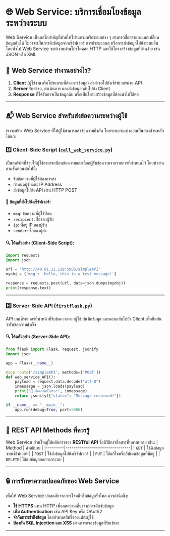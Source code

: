 
# 🌐 Web Service: บริการเชื่อมโยงข้อมูลระหว่างระบบ

Web Service เป็นกลไกสำคัญที่ช่วยให้โปรแกรมหรือระบบต่าง ๆ สามารถสื่อสารและแลกเปลี่ยนข้อมูลกันได้ ไม่ว่าจะเป็นการดึงข้อมูลจากเซิร์ฟเวอร์ การประมวลผล หรือการส่งข้อมูลไปยังระบบอื่น โดยทั่วไป Web Service จะทำงานผ่านโปรโตคอล HTTP และใช้โครงสร้างข้อมูลที่อ่านง่าย เช่น JSON หรือ XML

## 🚀 Web Service ทำงานอย่างไร?
1. **Client** (ผู้ใช้งานหรือโปรแกรมที่ต้องการข้อมูล) ส่งคำขอไปยังเซิร์ฟเวอร์ผ่าน API
2. **Server** รับคำขอ, ดำเนินการ และส่งข้อมูลกลับไปยัง Client
3. **Response** ที่ได้รับอาจเป็นข้อมูลดิบ หรือเป็นโครงสร้างข้อมูลที่ต้องนำไปใช้ต่อ

---

## 📬 Web Service สำหรับส่งข้อความระหว่างผู้ใช้
เราจะสร้าง Web Service ที่ให้ผู้ใช้สามารถส่งข้อความถึงกัน โดยระบบจะแบ่งออกเป็นสองส่วนหลัก ได้แก่:

### 1️⃣ **Client-Side Script** ([`call_web_service.py`](https://github.com/Ratchanontt/AIPrototype24/blob/main/call_web_service.py))
เป็นสคริปต์ที่ช่วยให้ผู้ใช้สามารถป้อนข้อความและเลือกผู้รับข้อความจากรายการที่กำหนดไว้ โดยทำงานตามขั้นตอนต่อไปนี้:
- รับข้อความที่ผู้ใช้ต้องการส่ง
- กำหนดผู้รับและ IP Address
- ส่งข้อมูลไปยัง API ผ่าน HTTP POST

#### 📌 ข้อมูลที่ส่งไปยังเซิร์ฟเวอร์:
- `msg`: ข้อความที่ผู้ใช้ป้อน
- `recipient`: ชื่อของผู้รับ
- `ip`: ที่อยู่ IP ของผู้รับ
- `sender`: ชื่อของผู้ส่ง

#### 🔍 โค้ดตัวอย่าง (Client-Side Script):
```python
import requests
import json

url = 'http://40.81.22.119:5006/simpleAPI'
myobj = {'msg': 'Hello, this is a test message!'}

response = requests.post(url, data=json.dumps(myobj))
print(response.text)
```
---

### 2️⃣ **Server-Side API** ([`firstflask.py`](https://github.com/Ratchanontt/AIPrototype24/blob/main/firstflask.py))
API บนเซิร์ฟเวอร์ที่ทำหน้าที่รับข้อความจากผู้ใช้ บันทึกข้อมูล และตอบกลับไปยัง Client เพื่อยืนยันว่ารับข้อความสำเร็จ

#### 🔍 โค้ดตัวอย่าง (Server-Side API):
```python
from flask import Flask, request, jsonify
import json

app = Flask(__name__)

@app.route('/simpleAPI', methods=['POST'])
def web_service_API():
    payload = request.data.decode("utf-8")
    inmessage = json.loads(payload)
    print("📩 ข้อความที่ได้รับ:", inmessage)
    return jsonify({"status": "Message received!"})

if __name__ == "__main__":
    app.run(debug=True, port=5006)
```

---

## 🌟 REST API Methods ที่ควรรู้
Web Service ส่วนใหญ่ใช้หลักการของ **RESTful API** ซึ่งมีวิธีการสื่อสารที่หลากหลาย เช่น:
| Method  | คำอธิบาย |
|---------|--------------------------------|
| `GET`   | ใช้ดึงข้อมูลจากเซิร์ฟเวอร์ |
| `POST`  | ใช้ส่งข้อมูลไปยังเซิร์ฟเวอร์ |
| `PUT`   | ใช้แก้ไขหรืออัปเดตข้อมูลที่มีอยู่ |
| `DELETE`| ใช้ลบข้อมูลออกจากระบบ |

---

## 🔒 การรักษาความปลอดภัยของ Web Service
เพื่อให้ Web Service ปลอดภัยจากการโจมตีหรือข้อมูลรั่วไหล ควรคำนึงถึง:
- **ใช้ HTTPS** แทน HTTP เพื่อลดความเสี่ยงจากการดักจับข้อมูล
- **เพิ่ม Authentication** เช่น API Key หรือ OAuth2
- **จำกัดการเข้าถึงข้อมูล** โดยกำหนดสิทธิ์ของแต่ละผู้ใช้
- **ป้องกัน SQL Injection และ XSS** ผ่านการกรองข้อมูลที่รับเข้ามา

---

